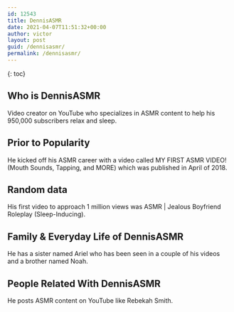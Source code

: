 ```yaml
---
id: 12543
title: DennisASMR
date: 2021-04-07T11:51:32+00:00
author: victor
layout: post
guid: /dennisasmr/
permalink: /dennisasmr/
---
```



{: toc}


## Who is DennisASMR



Video creator on YouTube who specializes in ASMR content to help his 950,000 subscribers relax and sleep. 

                
                
                
## Prior to Popularity



He kicked off his ASMR career with a video called MY FIRST ASMR VIDEO! (Mouth Sounds, Tapping, and MORE) which was published in April of 2018. 

                
                
                
## Random data



His first video to approach 1 million views was ASMR | Jealous Boyfriend Roleplay (Sleep-Inducing). 

                
                
                
## Family & Everyday Life of DennisASMR



He has a sister named Ariel who has been seen in a couple of his videos and a brother named Noah. 

                
                
                
## People Related With DennisASMR



He posts ASMR content on YouTube like Rebekah Smith. 

                
              
            
          
          
          